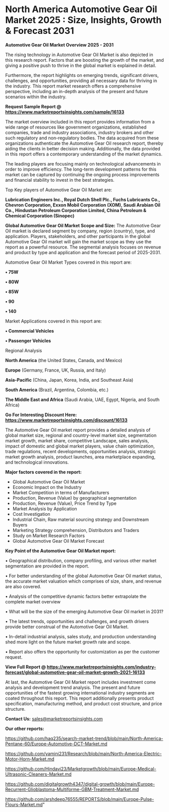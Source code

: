 # North America Automotive Gear Oil Market 2025 : Size, Insights, Growth & Forecast 2031

<Strong> Automotive Gear Oil Market Overview 2025 - 2031</strong>

The rising technology in Automotive Gear Oil Market is also depicted in this research report. Factors that are boosting the growth of the market, and giving a positive push to thrive in the global market is explained in detail.

Furthermore, the report highlights on emerging trends, significant drivers, challenges, and opportunities, providing all necessary data for thriving in the industry. This report market research offers a comprehensive perspective, including an in-depth analysis of the present and future scenarios within the industry.

<strong>Request Sample Report @ <a href=https://www.marketreportsinsights.com/sample/16133>https://www.marketreportsinsights.com/sample/16133</a></strong>

The market overview included in this report provides information from a wide range of resources like government organizations, established companies, trade and industry associations, industry brokers and other such regulatory and non-regulatory bodies. The data acquired from these organizations authenticate the Automotive Gear Oil research report, thereby aiding the clients in better decision making. Additionally, the data provided in this report offers a contemporary understanding of the market dynamics.

The leading players are focusing mainly on technological advancements in order to improve efficiency. The long-term development patterns for this market can be captured by continuing the ongoing process improvements and financial stability to invest in the best strategies.

Top Key players of Automotive Gear Oil Market are:

<strong>Lubrication Engineers Inc., Royal Dutch Shell Plc., Fuchs Lubricants Co., Chevron Corporation, Exxon Mobil Corporation (XOM), Saudi Arabian Oil Co., Hindustan Petroleum Corporation Limited, China Petroleum & Chemical Corporation (Sinopec)</strong>

<strong><b>Global Automotive Gear Oil Market Scope and Size:</b></strong>
The Automotive Gear Oil market is declared segment by company, region (country), type, and application. Players, stakeholders, and other participants in the global Automotive Gear Oil market will gain the market scope as they use the report as a powerful resource. The segmental analysis focuses on revenue and product by type and application and the forecast period of 2025-2031.

Automotive Gear Oil Market Types covered in this report are:

<strong>• 75W

• 80W

• 85W

• 90

• 140</strong>

Market Applications covered in this report are:

<strong>• Commercial Vehicles

• Passenger Vehicles</strong> 

Regional Analysis

<strong>North America</strong> (the United States, Canada, and Mexico)

<strong>Europe</strong> (Germany, France, UK, Russia, and Italy)

<strong>Asia-Pacific</strong> (China, Japan, Korea, India, and Southeast Asia)

<strong>South America</strong> (Brazil, Argentina, Colombia, etc.)

<strong>The Middle East and Africa</strong> (Saudi Arabia, UAE, Egypt, Nigeria, and South Africa)

<strong>Go For Interesting Discount Here: <a href=https://www.marketreportsinsights.com/discount/16133>https://www.marketreportsinsights.com/discount/16133</a></strong>

The Automotive Gear Oil market report provides a detailed analysis of global market size, regional and country-level market size, segmentation market growth, market share, competitive Landscape, sales analysis, impact of domestic and global market players, value chain optimization, trade regulations, recent developments, opportunities analysis, strategic market growth analysis, product launches, area marketplace expanding, and technological innovations.

<strong><b>Major factors covered in the report:</b></strong>
<ul>
  <li>Global Automotive Gear Oil Market </li>
  <li>Economic Impact on the Industry</li>
  <li>Market Competition in terms of Manufacturers</li>
  <li>Production, Revenue (Value) by geographical segmentation</li>
  <li>Production, Revenue (Value), Price Trend by Type</li>
  <li>Market Analysis by Application</li>
  <li>Cost Investigation</li>
  <li>Industrial Chain, Raw material sourcing strategy and Downstream Buyers</li>
  <li>Marketing Strategy comprehension, Distributors and Traders</li>
  <li>Study on Market Research Factors</li>
  <li>Global Automotive Gear Oil Market Forecast</li>
</ul>

<strong><b>Key Point of the Automotive Gear Oil Market report:</b></strong>

• Geographical distribution, company profiling, and various other market segmentation are provided in the report.

• For better understanding of the global Automotive Gear Oil market status, the accurate market valuation which comprises of size, share, and revenue are also covered.

• Analysis of the competitive dynamic factors better extrapolate the complete market overview

• What will be the size of the emerging Automotive Gear Oil market in 2031?

• The latest trends, opportunities and challenges, and growth drivers provide better construal of the Automotive Gear Oil Market.

• In-detail industrial analysis, sales study, and production understanding shed more light on the future market growth rate and scope.

• Report also offers the opportunity for customization as per the customer request.

<strong><b>View Full Report @ <a href=https://www.marketreportsinsights.com/industry-forecast/global-automotive-gear-oil-market-growth-2021-16133>https://www.marketreportsinsights.com/industry-forecast/global-automotive-gear-oil-market-growth-2021-16133</a></b></strong>


At last, the Automotive Gear Oil Market report includes investment come analysis and development trend analysis. The present and future opportunities of the fastest growing international industry segments are coated throughout this report. This report additionally presents product specification, manufacturing method, and product cost structure, and price structure.

<strong>Contact Us:</strong>
sales@marketreportsinsights.com

<strong>Our other reports:</strong>

<a href=https://github.com/haq235/search-market-trend/blob/main/North-America-Pentane-60/Europe-Automotive-DCT-Market.md>https://github.com/haq235/search-market-trend/blob/main/North-America-Pentane-60/Europe-Automotive-DCT-Market.md</a>

<a href=https://github.com/yamini231/Research/blob/main/North-America-Electric-Motor-Horn-Market.md>https://github.com/yamini231/Research/blob/main/North-America-Electric-Motor-Horn-Market.md</a>

<a href=https://github.com/Hindavi23/Marketgrowth/blob/main/Europe-Medical-Ultrasonic-Cleaners-Market.md>https://github.com/Hindavi23/Marketgrowth/blob/main/Europe-Medical-Ultrasonic-Cleaners-Market.md</a>

<a href=https://github.com/digitalgrowth4347/digital-growth/blob/main/Europe-Recurrent-Glioblastoma-Multiforme-GBM-Treatment-Market.md>https://github.com/digitalgrowth4347/digital-growth/blob/main/Europe-Recurrent-Glioblastoma-Multiforme-GBM-Treatment-Market.md</a>

<a href=https://github.com/arshdeep76555/REPORTS/blob/main/Europe-Pulse-Flours-Market.md>https://github.com/arshdeep76555/REPORTS/blob/main/Europe-Pulse-Flours-Market.md</a>"
